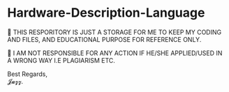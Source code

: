 # Hardware-Description-Language

📍 THIS RESPORITORY IS JUST A STORAGE FOR ME TO KEEP MY CODING AND FILES, AND EDUCATIONAL PURPOSE FOR REFERENCE ONLY. <br/>

📍 I AM NOT RESPONSIBLE FOR ANY ACTION IF HE/SHE APPLIED/USED IN A WRONG WAY I.E PLAGIARISM ETC. <br/>

Best Regards, <br/>
𝓙𝓪𝔃𝔃.
